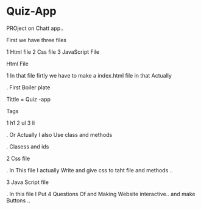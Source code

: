 # Quiz-App

PROject on Chatt app..

First we have three files

1 Html file
2 Css file
3 JavaScript File

Html File

1 In that file firtly we have to make a index.html file in that Actually

. First Boiler plate

Tittle = Quiz -app

Tags

1 h1
2 ul
3 li

. Or Actually I also Use class and methods


. Clasess and ids

2 Css file

. In This file I actually Write and give css to taht file and methods ..

3 Java Script file

. In this file I Put 4 Questions Of and Making Website interactive..
and make Buttons ..





